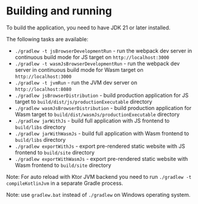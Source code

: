 # Building and running

To build the application, you need to have JDK 21 or later installed.

The following tasks are available:

- `./gradlew -t jsBrowserDevelopmentRun` - run the webpack dev server in continuous build mode for JS target on `http://localhost:3000`
- `./gradlew -t wasmJsBrowserDevelopmentRun` - run the webpack dev server in continuous build mode for Wasm target on `http://localhost:3000`
- `./gradlew -t jvmRun` - run the JVM dev server on `http://localhost:8080`
- `./gradlew jsBrowserDistribution` - build production application for JS target to `build/dist/js/productionExecutable` directory
- `./gradlew wasmJsBrowserDistribution` - build production application for Wasm target to `build/dist/wasmJs/productionExecutable` directory
- `./gradlew jarWithJs` - build full application with JS frontend to `build/libs` directory
- `./gradlew jarWithWasmJs` - build full application with Wasm frontend to `build/libs` directory
- `./gradlew exportWithJs` - export pre-rendered static website with JS frontend to `build/site` directory
- `./gradlew exportWithWasmJs` - export pre-rendered static website with Wasm frontend to `build/site` directory

Note: For auto reload with Ktor JVM backend you need to run  `./gradlew -t compileKotlinJvm` in a separate Gradle process.

Note: use `gradlew.bat` instead of `./gradlew` on Windows operating system.
